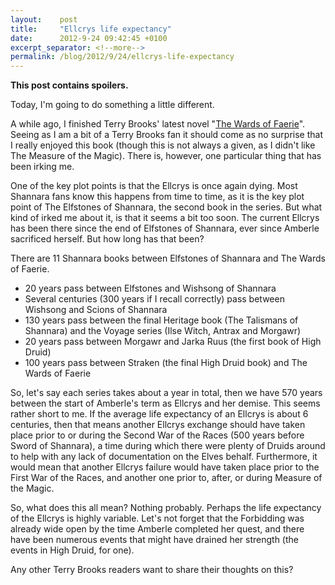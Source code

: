 ```yaml
---
layout:    post
title:     "Ellcrys life expectancy"
date:      2012-9-24 09:42:45 +0100
excerpt_separator: <!--more-->
permalink: /blog/2012/9/24/ellcrys-life-expectancy
---
```


**This post contains spoilers.**

Today, I'm going to do something a little different.

A while ago, I finished Terry Brooks' latest novel &quot;[The Wards of Faerie](http://www.amazon.com/Wards-Faerie-Legacy-Shannara-ebook/dp/B007QPHKDC)&quot;. Seeing as I am a bit of a Terry Brooks fan it should come as no surprise that I really enjoyed this book (though this is not always a given, as I didn't like The Measure of the Magic). There is, however, one particular thing that has been irking me.

<!--more-->
One of the key plot points is that the Ellcrys is once again dying. Most Shannara fans know this happens from time to time, as it is the key plot point of The Elfstones of Shannara, the second book in the series. But what kind of irked me about it, is that it seems a bit too soon. The current Ellcrys has been there since the end of Elfstones of Shannara, ever since Amberle sacrificed herself. But how long has that been?

There are 11 Shannara books between Elfstones of Shannara and The Wards of Faerie.
* 20 years pass between Elfstones and Wishsong of Shannara
* Several centuries (300 years if I recall correctly) pass between Wishsong and Scions of Shannara
* 130 years pass between the final Heritage book (The Talismans of Shannara) and the Voyage series (Ilse Witch, Antrax and Morgawr)
* 20 years pass between Morgawr and Jarka Ruus (the first book of High Druid)
* 100 years pass between Straken (the final High Druid book) and The Wards of Faerie

So, let's say each series takes about a year in total, then we have 570 years between the start of Amberle's term as Ellcrys and her demise. This seems rather short to me. If the average life expectancy of an Ellcrys is about 6 centuries, then that means another Ellcrys exchange should have taken place prior to or during the Second War of the Races (500 years before Sword of Shannara), a time during which there were plenty of Druids around to help with any lack of documentation on the Elves behalf. Furthermore, it would mean that another Ellcrys failure would have taken place prior to the First War of the Races, and another one prior to, after, or during Measure of the Magic.

So, what does this all mean? Nothing probably. Perhaps the life expectancy of the Ellcrys is highly variable. Let's not forget that the Forbidding was already wide open by the time Amberle completed her quest, and there have been numerous events that might have drained her strength (the events in High Druid, for one).

Any other Terry Brooks readers want to share their thoughts on this?